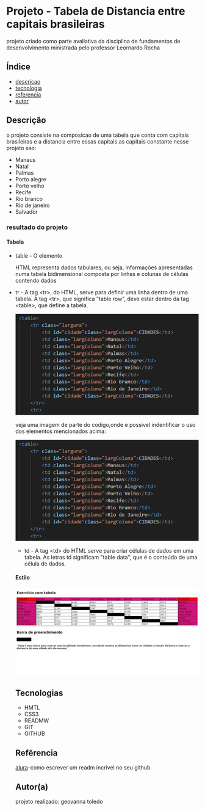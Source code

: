 # Projeto - Tabela de Distancia entre capitais brasileiras
 
projeto criado como parte avaliativa da disciplina de fundamentos de desenvolvimento ministrada pelo professor Leornardo Rocha

 ## Índice
* [descricao](#descrição)
* [tecnologia](#tecnologias)
* [referencia](#refêrencia)
* [autor](#autora)

## Descrição 

o projeto consiste na composicao de uma tabela que conta com capitais brasileiras e a distancia entre essas capitais.as capitais constante nesse projeto sao:

* Manaus 
* Natal
* Palmas
* Porto alegre
* Porto velho
* Recife
* Rio branco
* Rio de janeiro
* Salvador

### resultado do projeto

#### Tabela

* table - O elemento <table> HTML representa dados tabulares, ou seja, informações apresentadas numa tabela bidimensional composta por linhas e colunas de células contendo dados

* tr - A tag &lt;tr&gt;, do HTML, serve para definir uma linha dentro de uma tabela. A tag &lt;tr&gt;, que significa "table row", deve estar dentro da tag &lt;table&gt;, que define a tabela. 

![Resultado final do projeto](img/table.png)

veja uma imagem de parte do codigo,onde e possivel indentificar o uso dos elementos mencionados acima:

![Resultado final do projeto](img/table.png)

* td - A tag &lt;td&gt; do HTML serve para criar células de dados em uma tabela. As letras td significam "table data", que é o conteúdo de uma célula de dados. 



#### Estilo

![Resultado final do projeto](img/resultado-final.PNG)

## Tecnologias
* HMTL
* CSS3
* READMW 
* GIT
* GITHUB
 
## Refêrencia
[alura](https://www.alura.com.br/artigos/escrever-bom-readme)-como escrever um readm incrivel no seu github
 
## Autor(a)
projeto realizado: geovanna toledo